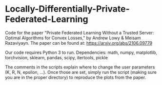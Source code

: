 # Locally-Differentially-Private-Federated-Learning
Code for the paper "Private Federated Learning Without a Trusted Server: Optimal Algorithms for Convex Losses," by Andrew Lowy &amp; Meisam Razaviyayn. The paper can be found at: https://arxiv.org/abs/2106.09779

Our code requires Python 3 to run. 
Dependencies: math, numpy, matplotlib, torchvision, sklearn, pandas, scipy, itertools, pickle

The comments in the scripts explain where to change the user parameters (K, R, N, epsilon, …). Once those are set, simply run the script (making sure you are in the proper directory) to reproduce the plots from the paper. 
